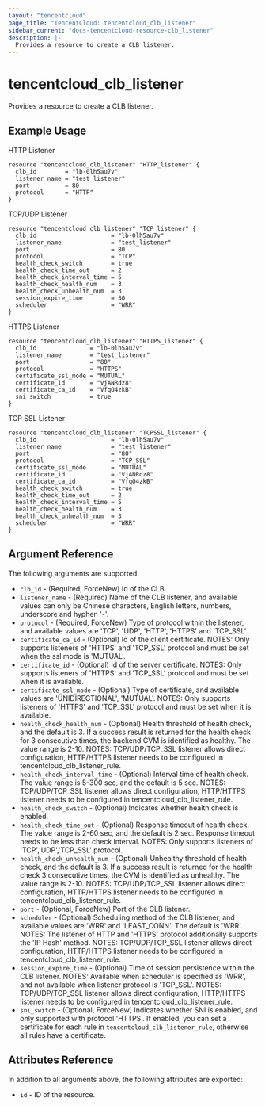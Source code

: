 ```yaml
---
layout: "tencentcloud"
page_title: "TencentCloud: tencentcloud_clb_listener"
sidebar_current: "docs-tencentcloud-resource-clb_listener"
description: |-
  Provides a resource to create a CLB listener.
---
```


# tencentcloud_clb_listener

Provides a resource to create a CLB listener.

## Example Usage

HTTP Listener

```hcl
resource "tencentcloud_clb_listener" "HTTP_listener" {
  clb_id        = "lb-0lh5au7v"
  listener_name = "test_listener"
  port          = 80
  protocol      = "HTTP"
}
```

TCP/UDP Listener

```hcl
resource "tencentcloud_clb_listener" "TCP_listener" {
  clb_id                     = "lb-0lh5au7v"
  listener_name              = "test_listener"
  port                       = 80
  protocol                   = "TCP"
  health_check_switch        = true
  health_check_time_out      = 2
  health_check_interval_time = 5
  health_check_health_num    = 3
  health_check_unhealth_num  = 3
  session_expire_time        = 30
  scheduler                  = "WRR"
}
```

HTTPS Listener

```hcl
resource "tencentcloud_clb_listener" "HTTPS_listener" {
  clb_id               = "lb-0lh5au7v"
  listener_name        = "test_listener"
  port                 = "80"
  protocol             = "HTTPS"
  certificate_ssl_mode = "MUTUAL"
  certificate_id       = "VjANRdz8"
  certificate_ca_id    = "VfqO4zkB"
  sni_switch           = true
}
```

TCP SSL Listener

```hcl
resource "tencentcloud_clb_listener" "TCPSSL_listener" {
  clb_id                     = "lb-0lh5au7v"
  listener_name              = "test_listener"
  port                       = "80"
  protocol                   = "TCP_SSL"
  certificate_ssl_mode       = "MUTUAL"
  certificate_id             = "VjANRdz8"
  certificate_ca_id          = "VfqO4zkB"
  health_check_switch        = true
  health_check_time_out      = 2
  health_check_interval_time = 5
  health_check_health_num    = 3
  health_check_unhealth_num  = 3
  scheduler                  = "WRR"
}
```

## Argument Reference

The following arguments are supported:

* `clb_id` - (Required, ForceNew) Id of the CLB.
* `listener_name` - (Required) Name of the CLB listener, and available values can only be Chinese characters, English letters, numbers, underscore and hyphen '-'.
* `protocol` - (Required, ForceNew) Type of protocol within the listener, and available values are 'TCP', 'UDP', 'HTTP', 'HTTPS' and 'TCP_SSL'.
* `certificate_ca_id` - (Optional) Id of the client certificate. NOTES: Only supports listeners of 'HTTPS' and 'TCP_SSL' protocol and must be set when the ssl mode is 'MUTUAL'.
* `certificate_id` - (Optional) Id of the server certificate. NOTES: Only supports listeners of 'HTTPS' and 'TCP_SSL' protocol and must be set when it is available.
* `certificate_ssl_mode` - (Optional) Type of certificate, and available values are 'UNIDIRECTIONAL', 'MUTUAL'. NOTES: Only supports listeners of 'HTTPS' and 'TCP_SSL' protocol and must be set when it is available.
* `health_check_health_num` - (Optional) Health threshold of health check, and the default is 3. If a success result is returned for the health check for 3 consecutive times, the backend CVM is identified as healthy. The value range is 2-10. NOTES: TCP/UDP/TCP_SSL listener allows direct configuration, HTTP/HTTPS listener needs to be configured in tencentcloud_clb_listener_rule.
* `health_check_interval_time` - (Optional) Interval time of health check. The value range is 5-300 sec, and the default is 5 sec. NOTES: TCP/UDP/TCP_SSL listener allows direct configuration, HTTP/HTTPS listener needs to be configured in tencentcloud_clb_listener_rule.
* `health_check_switch` - (Optional) Indicates whether health check is enabled.
* `health_check_time_out` - (Optional) Response timeout of health check. The value range is 2-60 sec, and the default is 2 sec. Response timeout needs to be less than check interval. NOTES: Only supports listeners of 'TCP','UDP','TCP_SSL' protocol.
* `health_check_unhealth_num` - (Optional) Unhealthy threshold of health check, and the default is 3. If a success result is returned for the health check 3 consecutive times, the CVM is identified as unhealthy. The value range is 2-10. NOTES: TCP/UDP/TCP_SSL listener allows direct configuration, HTTP/HTTPS listener needs to be configured in tencentcloud_clb_listener_rule.
* `port` - (Optional, ForceNew) Port of the CLB listener.
* `scheduler` - (Optional) Scheduling method of the CLB listener, and available values are 'WRR' and 'LEAST_CONN'. The default is 'WRR'. NOTES: The listener of HTTP and 'HTTPS' protocol additionally supports the 'IP Hash' method. NOTES: TCP/UDP/TCP_SSL listener allows direct configuration, HTTP/HTTPS listener needs to be configured in tencentcloud_clb_listener_rule.
* `session_expire_time` - (Optional) Time of session persistence within the CLB listener. NOTES: Available when scheduler is specified as 'WRR', and not available when listener protocol is 'TCP_SSL'. NOTES: TCP/UDP/TCP_SSL listener allows direct configuration, HTTP/HTTPS listener needs to be configured in tencentcloud_clb_listener_rule.
* `sni_switch` - (Optional, ForceNew) Indicates whether SNI is enabled, and only supported with protocol 'HTTPS'. If enabled, you can set a certificate for each rule in `tencentcloud_clb_listener_rule`, otherwise all rules have a certificate.

## Attributes Reference

In addition to all arguments above, the following attributes are exported:

* `id` - ID of the resource.



